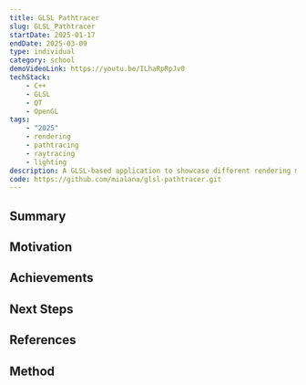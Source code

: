 ```yaml
---
title: GLSL Pathtracer
slug: GLSL_Pathtracer
startDate: 2025-01-17
endDate: 2025-03-09
type: individual
category: school
demoVideoLink: https://youtu.be/ILhaRpRpJv0
techStack:
    - C++
    - GLSL
    - QT
    - OpenGL
tags:
    - "2025"
    - rendering
    - pathtracing
    - raytracing
    - lighting
description: A GLSL-based application to showcase different rendering methods associated with the Monte Carlo Light Transport algorithm.
code: https://github.com/mialana/glsl-pathtracer.git
---
```


## Summary

## Motivation

## Achievements

## Next Steps

## References

## Method
